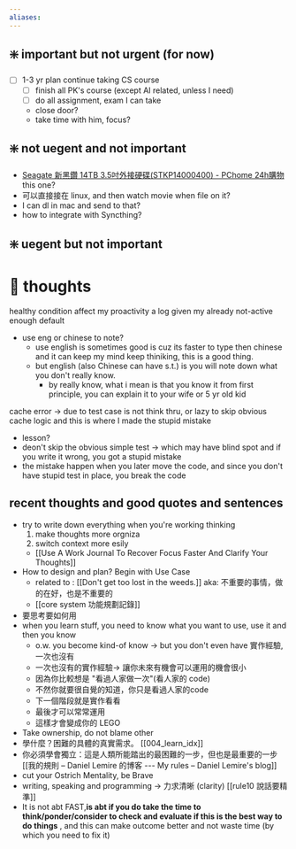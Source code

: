 ```yaml
---
aliases:
---
```





##  ❇️  important but not urgent (for now)
- [ ] 1-3 yr plan continue taking CS course
	- [ ] finish all PK's course (except AI related, unless I need)
	- [ ] do all assignment, exam I can take
	- close door?
	- take time with him, focus?


## ❇️  not uegent and not important
- [Seagate 新黑鑽 14TB 3.5吋外接硬碟(STKP14000400) - PChome 24h購物](https://24h.pchome.com.tw/prod/DRAM07-A900FBCLN) this one?
- 可以直接接在 linux, and then watch movie when file on it?
- I can dl in mac and send to that?
- how to integrate with Syncthing?

##  ❇️  uegent but not important                        

# 💭 thoughts

healthy condition affect my proactivity a log given my already not-active enough default


- use eng or chinese to note?
	- use english is sometimes good is cuz its faster to type then chinese and it can keep my mind keep thiniking, this is a good thing.
	- but english (also Chinese can have s.t.) is you will note down what you don't really know.
		- by really know, what i mean is that you know it from first principle, you can explain it to your wife or 5 yr old kid

cache error -> due to test case is not think thru, or lazy to skip obvious cache logic and this is where I made the stupid mistake
- lesson? 
- deon't skip the obvious simple test -> which may have blind spot and if you write it wrong, you got a stupid mistake
- the mistake happen when you later move the code, and since you don't have stupid test in place, you break the code



## recent thoughts and good quotes and sentences
- try to write down everything when you're working thinking  
	1) make thoughts more orgniza 
	2) switch context more esily
	- [[Use A Work Journal To Recover Focus Faster And Clarify Your Thoughts]]
- How to design and plan? Begin with Use Case 
	- related to : [[Don't get too lost in the weeds.]] aka: 不重要的事情，做的在好，也是不重要的
	- [[core system 功能規劃記錄]]
- 要思考要如何用
- when you learn stuff, you need to know what you want to use, use it and then you know
	- o.w. you become kind-of know -> but you don't even have 實作經驗, 一次也沒有
	- 一次也沒有的實作經驗-> 讓你未來有機會可以運用的機會很小
	- 因為你比較想是 "看過人家做一次"(看人家的 code)
	- 不然你就要很自覺的知道，你只是看過人家的code
	- 下一個階段就是實作看看
	- 最後才可以常常運用
	- 這樣才會變成你的 LEGO
- Take ownership, do not blame other
- 學什麼？困難的具體的真實需求。 [[004_learn_idx]]
- 你必須學會獨立：這是人類所能踏出的最困難的一步，但也是最重要的一步 [[我的規則 – Daniel Lemire 的博客 --- My rules – Daniel Lemire's blog]]
- cut your Ostrich Mentality, be Brave
- writing, speaking and programming -> 力求清晰 (clarity) [[rule10 說話要精準]]
- It is not abt FAST,**is abt if you do take the time to think/ponder/consider to check and evaluate if this is the best way to do things** , and this can make outcome better and not waste time (by which you need to fix it)


